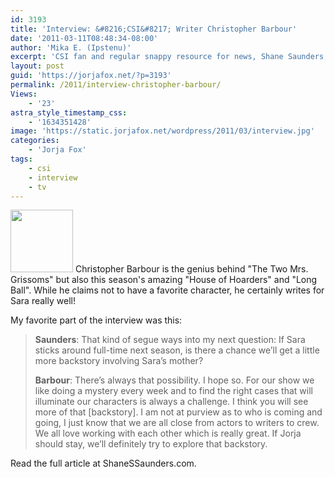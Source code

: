 ```yaml
---
id: 3193
title: 'Interview: &#8216;CSI&#8217; Writer Christopher Barbour'
date: '2011-03-11T08:48:34-08:00'
author: 'Mika E. (Ipstenu)'
excerpt: 'CSI fan and regular snappy resource for news, Shane Saunders, scored an interview with the man who wrote "The Two Mrs. Grissoms."'
layout: post
guid: 'https://jorjafox.net/?p=3193'
permalink: /2011/interview-christopher-barbour/
Views:
    - '23'
astra_style_timestamp_css:
    - '1634351428'
image: 'https://static.jorjafox.net/wordpress/2011/03/interview.jpg'
categories:
    - 'Jorja Fox'
tags:
    - csi
    - interview
    - tv
---
```


<img src="//static.jorjafox.net/wordpress/2011/03/interview-100x100.jpg" alt="" title="interview" width="100" height="100" class="alignleft size-thumbnail wp-image-3194" /> Christopher Barbour is the genius behind "The Two Mrs. Grissoms" but also this season's amazing "House of Hoarders" and "Long Ball".  While he claims not to have a favorite character, he certainly writes for Sara really well!

My favorite part of the interview was this:
<blockquote><strong>Saunders</strong>: That kind of segue ways into my next question: If Sara sticks around full-time next season, is there a chance we’ll get a little more backstory involving Sara’s mother?

<strong>Barbour</strong>: There’s always that possibility. I hope so. For our show we like doing a mystery every week and to find the right cases that will  illuminate our characters is always a challenge. I think you will see more of that [backstory]. I am not at purview as to who is coming and going, I just know that we are all close from actors to writers to crew. We all love working with each other which is really great. If Jorja should stay, we’ll definitely try to explore that backstory.</blockquote>

Read the full article at ShaneSSaunders.com.